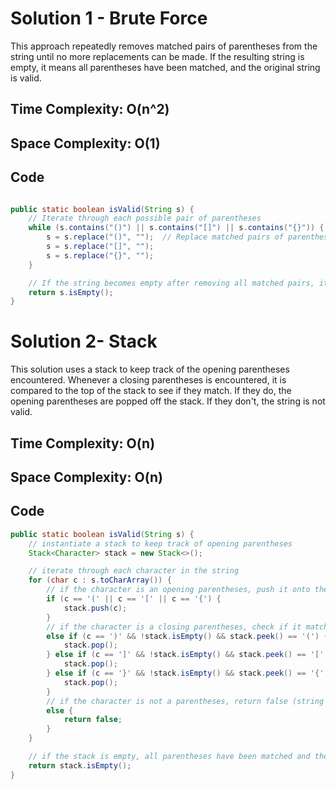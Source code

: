 # Solution 1 - Brute Force

This approach repeatedly removes matched pairs of parentheses from the string until no more replacements can be made. If the resulting string is empty, it means all parentheses have been matched, and the original string is valid. 

## Time Complexity: O(n^2)
## Space Complexity: O(1)

## Code

```java

public static boolean isValid(String s) {
    // Iterate through each possible pair of parentheses
    while (s.contains("()") || s.contains("[]") || s.contains("{}")) {
        s = s.replace("()", "");  // Replace matched pairs of parentheses with an empty string
        s = s.replace("[]", "");
        s = s.replace("{}", "");
    }

    // If the string becomes empty after removing all matched pairs, it is valid
    return s.isEmpty();
}

```

# Solution 2- Stack

This solution uses a stack to keep track of the opening parentheses encountered. Whenever a closing parentheses is encountered, it is compared to the top of the stack to see if they match. If they do, the opening parentheses are popped off the stack. If they don't, the string is not valid.


## Time Complexity: O(n)
## Space Complexity: O(n)


## Code

```java
public static boolean isValid(String s) {
    // instantiate a stack to keep track of opening parentheses
    Stack<Character> stack = new Stack<>();

    // iterate through each character in the string
    for (char c : s.toCharArray()) {
        // if the character is an opening parentheses, push it onto the stack
        if (c == '(' || c == '[' || c == '{') {
            stack.push(c);
        }
        // if the character is a closing parentheses, check if it matches the top of the stack
        else if (c == ')' && !stack.isEmpty() && stack.peek() == '(') {
            stack.pop();
        } else if (c == ']' && !stack.isEmpty() && stack.peek() == '[') {
            stack.pop();
        } else if (c == '}' && !stack.isEmpty() && stack.peek() == '{') {
            stack.pop();
        }
        // if the character is not a parentheses, return false (string is invalid)
        else {
            return false;
        }
    }

    // if the stack is empty, all parentheses have been matched and the string is valid
    return stack.isEmpty();
}
```